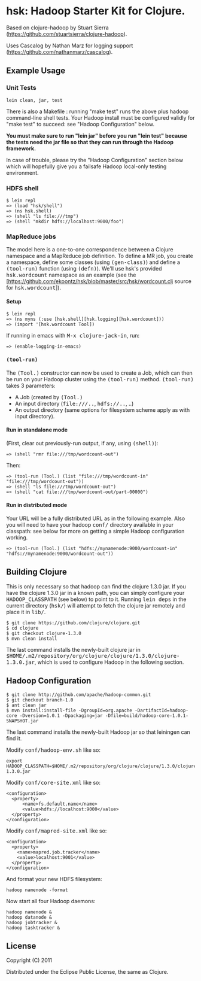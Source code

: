 # hsk: Hadoop Starter Kit for Clojure. 

Based on clojure-hadoop by Stuart Sierra (https://github.com/stuartsierra/clojure-hadoop).

Uses Cascalog by Nathan Marz for logging support (https://github.com/nathanmarz/cascalog).

## Example Usage

### Unit Tests

    lein clean, jar, test

There is also a Makefile : running "make test" runs the above plus
hadoop command-line shell tests. Your Hadoop install must be
configured validly for "make test" to succeed: see "Hadoop
Configuration" below.

__You must make sure to run "lein jar" before you run "lein test"
because the tests need the jar file so that they can run through the
Hadoop framework.__

In case of trouble, please try the "Hadoop Configuration" section
below which will hopefully give you a failsafe Hadoop local-only
testing environment.

### HDFS shell

    $ lein repl
    => (load "hsk/shell")
    => (ns hsk.shell)
    => (shell "ls file:///tmp")
    => (shell "mkdir hdfs://localhost:9000/foo")

### MapReduce jobs

The model here is a one-to-one correspondence between a Clojure namespace and a MapReduce job definition.
To define a MR job, you create a namespace, define some classes (using <tt>(gen-class)</tt>)  and 
define a <tt>(tool-run)</tt> function (using <tt>(defn)</tt>). We'll use hsk's provided <tt>hsk.wordcount</tt> namespace
as an example (see the [https://github.com/ekoontz/hsk/blob/master/src/hsk/wordcount.clj source for <tt>hsk.wordcount</tt>]).


#### Setup

    $ lein repl
    => (ns myns (:use [hsk.shell][hsk.logging][hsk.wordcount]))
    => (import '[hsk.wordcount Tool])

If running in emacs with <tt>M-x clojure-jack-in</tt>, run:

    => (enable-logging-in-emacs)


#### <tt>(tool-run)</tt>

The <tt>(Tool.)</tt> constructor can now be used to create a Job, which can then be run on your Hadoop cluster using
the <tt>(tool-run)</tt> method. <tt>(tool-run)</tt> takes 3 parameters:

* A Job (created by <tt>(Tool.)</tt>
* An input directory (<tt>file:///..</tt>, <tt>hdfs://..</tt>, ..)
* An output directory (same options for filesystem scheme apply as with input directory).

#### Run in standalone mode

(First, clear out previously-run output, if any, using <tt>(shell)</tt>):

    => (shell "rmr file:///tmp/wordcount-out")

Then:

    => (tool-run (Tool.) (list "file:///tmp/wordcount-in" "file:///tmp/wordcount-out"))
    => (shell "ls file:///tmp/wordcount-out")
    => (shell "cat file:///tmp/wordcount-out/part-00000")

#### Run in distributed mode

Your URL will be a fully distributed URL as in the following example. Also you will need to have your 
hadoop <tt>conf/</tt> directory available in your classpath: see below for more on getting a simple 
Hadoop configuration working.

    => (tool-run (Tool.) (list "hdfs://mynamenode:9000/wordcount-in" "hdfs://mynamenode:9000/wordcount-out"))

## Building Clojure

This is only necessary so that hadoop can find the clojure 1.3.0
jar. If you have the clojure 1.3.0 jar in a known path, you can simply
configure your <tt>HADOOP_CLASSPATH</tt> (see below) to point to
it. Running <tt>lein deps</tt> in the current directory
(<tt>hsk/</tt>) will attempt to fetch the clojure jar remotely and
place it in <tt>lib/</tt>.

    $ git clone https://github.com/clojure/clojure.git
    $ cd clojure
    $ git checkout clojure-1.3.0
    $ mvn clean install

The last command installs the newly-built clojure jar in
<tt>$HOME/.m2/repository/org/clojure/clojure/1.3.0/clojure-1.3.0.jar</tt>,
which is used to configure Hadoop in the following section.

## Hadoop Configuration

    $ git clone http://github.com/apache/hadoop-common.git
    $ git checkout branch-1.0
    $ ant clean jar
    $ mvn install:install-file -DgroupId=org.apache -DartifactId=hadoop-core -Dversion=1.0.1 -Dpackaging=jar -Dfile=build/hadoop-core-1.0.1-SNAPSHOT.jar

The last command installs the newly-built Hadoop jar so that leiningen can find it.

Modify <tt>conf/hadoop-env.sh</tt> like so:

    export HADOOP_CLASSPATH=$HOME/.m2/repository/org/clojure/clojure/1.3.0/clojure-1.3.0.jar

Modify <tt>conf/core-site.xml</tt> like so:

    <configuration>
      <property>
          <name>fs.default.name</name>
          <value>hdfs://localhost:9000</value>
      </property>
    </configuration>

Modify <tt>conf/mapred-site.xml</tt> like so:
 
    <configuration>
      <property>
        <name>mapred.job.tracker</name>
        <value>localhost:9001</value>
      </property>
    </configuration>

And format your new HDFS filesystem:

    hadoop namenode -format

Now start all four Hadoop daemons:

    hadoop namenode &
    hadoop datanode &
    hadoop jobtracker &
    hadoop tasktracker &

## License

Copyright (C) 2011

Distributed under the Eclipse Public License, the same as Clojure.
